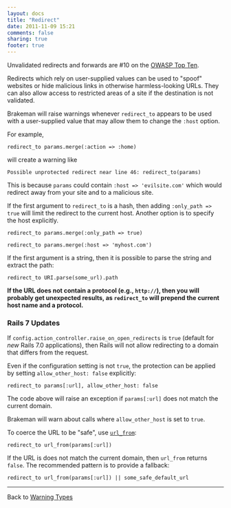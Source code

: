 ```yaml
---
layout: docs
title: "Redirect"
date: 2011-11-09 15:21
comments: false
sharing: true
footer: true
---
```


Unvalidated redirects and forwards are #10 on the [OWASP Top Ten](https://web.archive.org/web/20190223031311/https://www.owasp.org/index.php/Top_10_2010-A10).

Redirects which rely on user-supplied values can be used to "spoof" websites or hide malicious links in otherwise harmless-looking URLs. They can also allow access to restricted areas of a site if the destination is not validated.


Brakeman will raise warnings whenever `redirect_to` appears to be used with a user-supplied value that may allow them to change the `:host` option.

For example,

    redirect_to params.merge(:action => :home)

will create a warning like

    Possible unprotected redirect near line 46: redirect_to(params)

This is because `params` could contain `:host => 'evilsite.com'` which would redirect away from your site and to a malicious site.

If the first argument to `redirect_to` is a hash, then adding `:only_path => true` will limit the redirect to the current host. Another option is to specify the host explicitly.

    redirect_to params.merge(:only_path => true)

    redirect_to params.merge(:host => 'myhost.com')

If the first argument is a string, then it is possible to parse the string and extract the path:

    redirect_to URI.parse(some_url).path

**If the URL does not contain a protocol (e.g., `http://`), then you will probably get unexpected results, as `redirect_to` will prepend the current host name and a protocol.**

### Rails 7 Updates

If `config.action_controller.raise_on_open_redirects` is `true` (default for _new_ Rails 7.0 applications), then Rails will not allow redirecting to a domain that differs from the request.

Even if the configuration setting is not `true`, the protection can be applied by setting `allow_other_host: false` explicitly:

    redirect_to params[:url], allow_other_host: false

The code above will raise an exception if `params[:url]` does not match the current domain.

Brakeman will warn about calls where `allow_other_host` is set to `true`.

To coerce the URL to be "safe", use [`url_from`](https://api.rubyonrails.org/v7.0/classes/ActionController/Redirecting.html#method-i-url_from):

    redirect_to url_from(params[:url])

If the URL is does not match the current domain, then `url_from` returns `false`. The recommended pattern is to provide a fallback:

    redirect_to url_from(params[:url]) || some_safe_default_url

---
Back to [Warning Types](/docs/warning_types)
